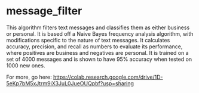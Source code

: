 # message_filter
This algorithm filters text messages and classifies them as either business or personal. It is based off a Naive Bayes frequency analysis algorithm, with modifications specific to the nature of text messages. It calculates accuracy, precision, and recall as numbers to evaluate its performance, where positives are business and negatives are personal. It is trained on a set of 4000 messages and is shown to have 95% accuracy when tested on 1000 new ones. 

For more, go here: https://colab.research.google.com/drive/1D-5eKp7bM5xJtrm9iX3JuL0JueOUQpbf?usp=sharing
